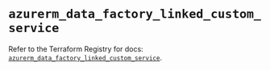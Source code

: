 # `azurerm_data_factory_linked_custom_service`

Refer to the Terraform Registry for docs: [`azurerm_data_factory_linked_custom_service`](https://registry.terraform.io/providers/hashicorp/azurerm/4.46.0/docs/resources/data_factory_linked_custom_service).
